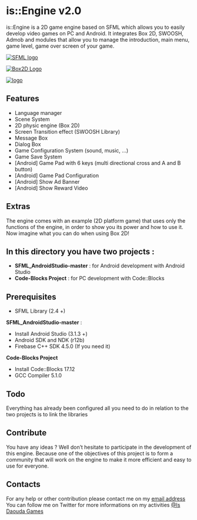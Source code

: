 # is::Engine v2.0

is::Engine is a 2D game engine based on SFML which allows you to easily develop video games on PC and Android. It integrates Box 2D, SWOOSH, Admob and modules that allow you to manage the introduction, main menu, game level, game over screen of your game.

[![SFML logo](https://www.sfml-dev.org/images/logo.png)](https://www.sfml-dev.org)

[![Box2D Logo](https://box2d.org/images/logo.svg)](https://github.com/TheMaverickProgrammer/Swoosh)

[![logo](https://i.imgur.com/tri24Y5.png)](https://github.com/erincatto/box2d)

## Features
- Language manager
- Scene System
- 2D physic engine (Box 2D)
- Screen Transition effect (SWOOSH Library)
- Message Box
- Dialog Box
- Game Configuration System (sound, music, ...)
- Game Save System
- [Android] Game Pad with 6 keys (multi directional cross and A and B button)
- [Android] Game Pad Configuration
- [Android] Show Ad Banner
- [Android] Show Reward Video

## Extras
The engine comes with an example (2D platform game) that uses only the functions of the engine, in order to show you its power and how to use it. Now imagine what you can do when using Box 2D!

## In this directory you have two projects :
- **SFML_AndroidStudio-master** : for Android development with Android Studio
- **Code-Blocks Project**       : for PC development with Code::Blocks

## Prerequisites
- SFML Library (2.4 +)

**SFML_AndroidStudio-master** :
- Install Android Studio (3.1.3 +)
- Android SDK and NDK (r12b)
- Firebase C++ SDK 4.5.0 (If you need it)

**Code-Blocks Project**
- Install Code::Blocks 17.12
- GCC Compiler 5.1.0

## Todo
Everything has already been configured all you need to do in relation to the two projects is to link the libraries

## Contribute
You have any ideas ? Well don’t hesitate to participate in the development of this engine. Because one of the objectives of this project is to form a community that will work on the engine to make it more efficient and easy to use for everyone.

## Contacts
For any help or other contribution please contact me on my [email address](isdaouda.n@gmail.com)
You can follow me on Twitter for more informations on my activities [@Is Daouda Games](https://twitter.com/IsDaouda_Games)